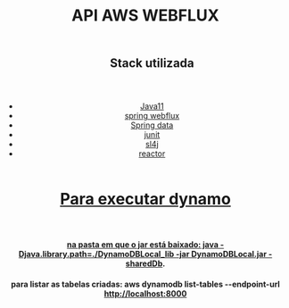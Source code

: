 <header>
<h1>API AWS WEBFLUX</h1>
</header>

<header> 
<ul>
<header><h2>Stack utilizada</h2></header>
<li><a href="">Java11</a></li>
<li><a href="">spring webflux</a></li>
<li><a href="">Spring data</a></li>
<li><a href="">junit</a></li>
<li><a href="">sl4j</a></li>
<li><a href="">reactor</li>
</ul>
</header>

<header>
<header><h1>Para executar dynamo</h1></header>
<p>
<h4>
na pasta em que o jar está baixado:<a href=""> java -Djava.library.path=./DynamoDBLocal_lib -jar DynamoDBLocal.jar -sharedDb</a>.
</h4>
</p>

<p>
<h4>
para listar as tabelas criadas: aws dynamodb list-tables --endpoint-url<a href=""> http://localhost:8000</a>
</h4>
</p>

</header>
